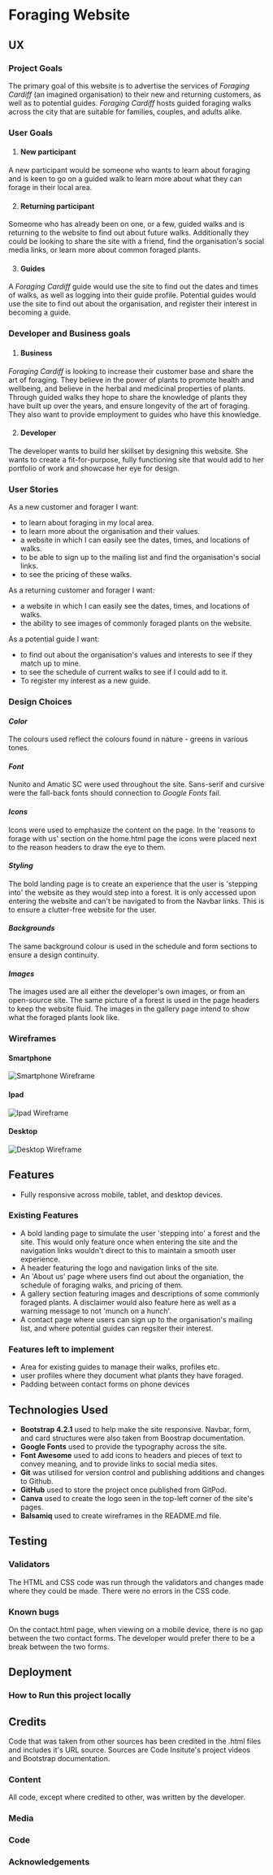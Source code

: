 # Foraging Website

## UX

### Project Goals

The primary goal of this website is to advertise the services of *Foraging Cardiff* (an imagined organisation) to their new and returning customers, as well as to potential guides. *Foraging Cardiff* hosts guided foraging walks across the city that are suitable for families, couples, and adults alike. 

### User Goals
1. #### New participant

A new participant would be someone who wants to learn about foraging and is keen to go on a guided walk to learn more about what they can forage in their local area.

2. #### Returning participant

Someome who has already been on one, or a few, guided walks and is returning to the website to find out about future walks. Additionally they could be looking to share the site with a friend, find the organisation's social media links, or learn more about common foraged plants.

3. #### Guides

A *Foraging Cardiff* guide would use the site to find out the dates and times of walks, as well as logging into their guide profile. Potential guides would use the site to find out about the organisation, and register their interest in becoming a guide. 

### Developer and Business goals
1. #### Business

*Foraging Cardiff* is looking to increase their customer base and share the art of foraging. They believe in the power of plants to promote health and wellbeing, and believe in the herbal and medicinal properties of plants. Through guided walks they hope to share the knowledge of plants they have built up over the years, and ensure longevity of the art of foraging. They also want to provide employment to guides who have this knowledge.

2. #### Developer

The developer wants to build her skillset by designing this website. She wants to create a fit-for-purpose, fully functioning site that would add to her portfolio of work and showcase her eye for design.

### User Stories

As a new customer and forager I want:

- to learn about foraging in my local area.
- to learn more about the organisation and their values.
- a website in which I can easily see the dates, times, and locations of walks.
- to be able to sign up to the mailing list and find the organisation's social links.
- to see the pricing of these walks.

As a returning customer and forager I want:

- a website in which I can easily see the dates, times, and locations of walks.
- the ability to see images of commonly foraged plants on the website.

As a potential guide I want:

- to find out about the organisation's values and interests to see if they match up to mine.
- to see the schedule of current walks to see if I could add to it.
- To register my interest as a new guide.

### Design Choices
#### *Color*
The colours used reflect the colours found in nature - greens in various tones.
#### *Font*
Nunito and Amatic SC were used throughout the site. Sans-serif and cursive were the fall-back fonts should connection to _Google Fonts_ fail. 
#### *Icons*
Icons were used to emphasize the content on the page. In the 'reasons to forage with us' section on the home.html page the icons were placed next to the reason headers to draw the eye to them.
#### *Styling*
The bold landing page is to create an experience that the user is 'stepping into' the website as they would step into a forest. It is only accessed upon entering the website and can't be navigated to from the Navbar links. This is to ensure a clutter-free website for the user. 
#### *Backgrounds*
The same background colour is used in the schedule and form sections to ensure a design continuity. 
#### *Images*
The images used are all either the developer's own images, or from an open-source site. The same picture of a forest is used in the page headers to keep the website fluid. The images in the gallery page intend to show what the foraged plants look like.
### Wireframes

#### Smartphone

![Smartphone Wireframe](/assets/images/Smartphone.png)

#### Ipad

![Ipad Wireframe](/assets/images/Ipad.png)

#### Desktop

![Desktop Wireframe](/assets/images/Desktop.png)





## Features
- Fully responsive across mobile, tablet, and desktop devices.
### Existing Features

- A bold landing page to simulate the user 'stepping into' a forest and the site. This would only feature once when entering the site and the navigation links wouldn't direct to this to maintain a smooth user experience.
- A header featuring the logo and navigation links of the site.
- An 'About us' page where users find out about the organiation, the schedule of foraging walks, and pricing of them.
- A gallery section featuring images and descriptions of some commonly foraged plants. A disclaimer would also feature here as well as a warning message to not 'munch on a hunch'.
- A contact page where users can sign up to the organisation's mailing list, and where potential guides can regsiter their interest.

### Features left to implement
- Area for existing guides to manage their walks, profiles etc.
- user profiles where they document what plants they have foraged.
- Padding between contact forms on phone devices

## Technologies Used
- **Bootstrap 4.2.1** used to help make the site responsive. Navbar, form, and card structures were also taken from Boostrap documentation.
- **Google Fonts** used to provide the typography across the site.
- **Font Awesome** used to add icons to headers and pieces of text to convey meaning, and to provide links to social media sites.
- **Git** was utilised for version control and publishing additions and changes to Github.
- **GitHub** used to store the project once published from GitPod.
- **Canva** used to create the logo seen in the top-left corner of the site's pages.
- **Balsamiq** used to create wireframes in the README.md file.

## Testing
### Validators
The HTML and CSS code was run through the validators and changes made where they could be made. There were no errors in the CSS code.
### Known bugs
On the contact.html page, when viewing on a mobile device, there is no gap between the two contact forms. The developer would prefer there to be a break between the two forms.

## Deployment
### How to Run this project locally

## Credits
Code that was taken from other sources has been credited in the .html files and includes it's URL source. Sources are Code Insitute's project videos and Bootstrap documentation. 

### Content
All code, except where credited to other, was written by the developer. 
### Media
### Code
### Acknowledgements



